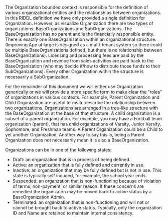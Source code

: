 The Organization bounded context is responsible for the definition of various organizational entities and the relationships between organizations. In this RIDDL definition we have only provided a single definition for Organization. However, as visualize Organization there are  two types of organizations: BaseOrganizations and SubOrganizations. The BaseOrganization has no parent and is the financially responsible entity. There is exactly one BaseOrganization within an organizational structure. (Improving.App at large is designed as a multi-tenant system so there could be multiple BaseOrganizations defined, but there is no relationship between BaseOrganizations). Licensing and processing fees are paid by the BaseOrganization and revenue from sales activities are paid back to the BaseOrganization (who may decide if/how to distribute those funds to their SubOrganizations). Every other Organization within the structure is necessarily a SubOrganization. 

For the remainder of this document we will either use Organization generically or we will provide a more specific term to make clear the "roles" of organizations in various contexts. For example, Parent Organization and Child Organization are useful terms to describe the relationship between two organizations. Organizations are arranged in a tree-like structure with the BaseOrganization at the base of that structure. A child organization is a subset of a parent organization. For example, you may have a Football team organization (parent), that has child organizations of Varsity, Junior Varsity, Sophomore, and Freshman teams. A Parent Organization could be a Child to yet another Organization. Another way to say this is, being a Parent Organization does not necessarily mean it is also a BaseOrganization.

Organizations can be in one of the following states:
* Draft: an organization that is in process of being defined.
* Active: an organization that is fully defined and currently in use.
* Inactive: an organization that may be fully defined but is not in use. This state is typically self induced, for example, the school year ends.
* Suspended: an organzation that is non-functioning because of violation of terms, non-payment, or similar reason. If these concerns are remedied the organizaton may be moved back to active status by a BaseOrganization Admin.
* Terminated: an organization that is non-functioning and will not or cannot be brought back to active status. Typically, only the organization ID and Name are retained to maintain internal consistency.

